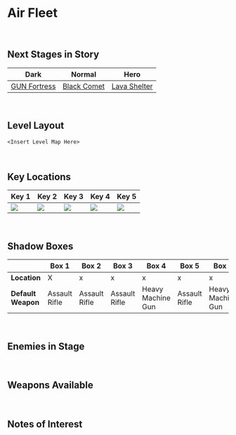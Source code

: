 # Air Fleet

<br />

## Next Stages in Story
|Dark|Normal|Hero|
|--|--|--|
|[GUN Fortress](../GUNFortress)|[Black Comet](../BlackComet)|[Lava Shelter](../LavaShelter)|

<br />

## Level Layout
```
<Insert Level Map Here>
```

<br />

## Key Locations
|Key 1|Key 2|Key 3|Key 4|Key 5|
|--|--|--|--|--|
|[ ![](../../img/AirFleet/AirFleet-Key1.png) ](../../img/AirFleet/AirFleet-Key1.png)|[ ![](../../img/AirFleet/AirFleet-Key2.png) ](../../img/AirFleet/AirFleet-Key2.png)|[ ![](../../img/AirFleet/AirFleet-Key3.png) ](../../img/AirFleet/AirFleet-Key3.png)|[ ![](../../img/AirFleet/AirFleet-Key4.png) ](../../img/AirFleet/AirFleet-Key4.png)|[ ![](../../img/AirFleet/AirFleet-Key5.png) ](../../img/AirFleet/AirFleet-Key5.png)|

<br />

## Shadow Boxes
| |Box 1|Box 2|Box 3|Box 4|Box 5|Box 6|
|-|-|-|-|-|-|-|
|__Location__|X|x|x|x|x|x|
|__Default Weapon__|Assault Rifle|Assault Rifle|Assault Rifle|Heavy Machine Gun|Assault Rifle|Heavy Machine Gun|

<br />

## Enemies in Stage

<br />

## Weapons Available

<br />

## Notes of Interest

<br />